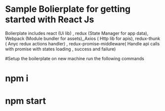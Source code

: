 # Sample Bolierplate for getting started with React Js

Bolierplate includes 
react (Ui lib) , redux (State Manager for app data), Webpack (Module bundler for assets),,Axios ( Http lib for apis),
redux-thunk ( Anyc redux actions handler) ,
redux-promise-middleware( Handle api calls with promise with states loading , success and failure)

#Setup the boilerplate on new machine run the following commands

# npm i

# npm start

